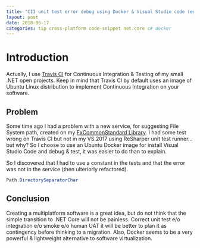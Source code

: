 ```yaml
---
title: "CII unit test error debug using Docker & Visual Studio code (eg. System.Path)"
layout: post
date: 2018-06-17
categories: tip cross-platform code-snippet net.core c# docker
---
```


# Introduction

Actually, I use [Travis CI](https://travis-ci.org/MBaldessari77) for Continuous Integration & Testing of my small .NET open projects.
Keep in mind that Travis CI by default uses an image of Ubuntu Linux distribution to implement Continuous Integration on your software.

## Problem

Some time ago I had a problem with a new service, for suggesting File System path, created on my [FxCommonStandard Library](https://github.com/MBaldessari77/FxCommonStandard).
I had some test wrong on Travis CI but not in my VS.2017 using ReSharper unit test runner... but why?
So I choose to use an Ubuntu Docker image for install Visual Studio Code and debug & test, it was easier to do than to explain.

So I discovered that I had to use a constant in the tests and that the error was not in the service (then ulteriorly refactored).

```csharp
Path.DirectorySeparatorChar
```

## Conclusion

Creating a multiplatform software is a great idea, but do not think that the simple transition to .NET Core will not be painless.
Correct unit test e/o integration e/o smoke e/o human UAT it will be better to plan it as contingency before thinking to a migration.
Also, Docker seems to be a very powerful & lightweight alternative to software virtualization.
